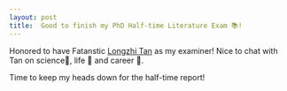 ```yaml
---
layout: post
title:  Good to finish my PhD Half-time Literature Exam 📚!
---
```


Honored to have Fatanstic [Longzhi Tan]([https://ki.se/](https://3dgeno.me/team)) as my examiner! Nice to chat with Tan on science🧬, life 🍩 and career 🔬. 

Time to keep my heads down for the half-time report!
